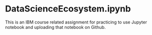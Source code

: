 # DataScienceEcosystem.ipynb
This is an IBM course related assignment for practicing to use Jupyter notebook and uploading that notebook on Github. 
